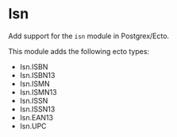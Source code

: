 # Isn

Add support for the `isn` module in Postgrex/Ecto.

This module adds the following ecto types:

* Isn.ISBN
* Isn.ISBN13
* Isn.ISMN
* Isn.ISMN13
* Isn.ISSN
* Isn.ISSN13
* Isn.EAN13
* Isn.UPC

